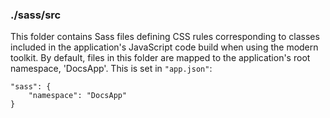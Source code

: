 ### ./sass/src

This folder contains Sass files defining CSS rules corresponding to classes
included in the application's JavaScript code build when using the modern toolkit.
By default, files in this folder are mapped to the application's root namespace, 'DocsApp'.
This is set in `"app.json"`:

    "sass": {
        "namespace": "DocsApp"
    }